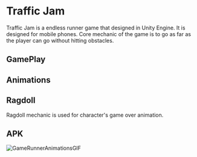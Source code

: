 # Traffic Jam
Traffic Jam is a endless runner game that designed in Unity Engine. It is designed for mobile phones. Core mechanic of the game is to go as far as the player can go without hitting obstacles.

## GamePlay

## Animations

## Ragdoll
Ragdoll mechanic is used for character's game over animation.

## APK
![GameRunnerAnimationsGIF](https://user-images.githubusercontent.com/45393463/231174267-2fdab717-651d-414b-a437-19f7b654cd69.gif)
